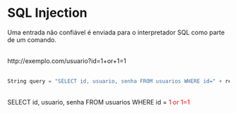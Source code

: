 # SQL Injection

Uma entrada não confiável é enviada para o interpretador SQL como parte de um comando.

<br>

<div v-click>
<span>http://exemplo.com/usuario?id=1+or+1=1</span>
</div>

<br>

<div v-click>

```csharp
String query = "SELECT id, usuario, senha FROM usuarios WHERE id=" + request.getParameter("id");
```

</div>

<br>

<div v-click>
<span>SELECT id, usuario, senha FROM usuarios WHERE id = </span><span style="color:red">1 or 1=1</span>
</div>